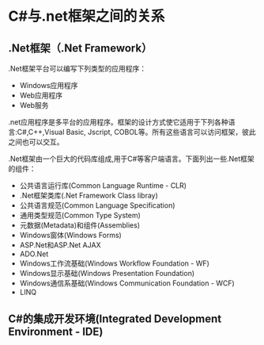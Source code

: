 # C#与.net框架之间的关系

## .Net框架（.Net Framework）

.Net框架平台可以编写下列类型的应用程序：  
* Windows应用程序
* Web应用程序
* Web服务
  
.net应用程序是多平台的应用程序。框架的设计方式使它适用于下列各种语言:C#,C++,Visual Basic, Jscript, COBOL等。所有这些语言可以访问框架，彼此之间也可以交互。  
  
.Net框架由一个巨大的代码库组成,用于C#等客户端语言。下面列出一些.Net框架的组件：
* 公共语言运行库(Common Language Runtime - CLR)
* .Net框架类库(.Net Framework Class libray)
* 公共语言规范(Common Language Specification)
* 通用类型规范(Common Type System)
* 元数据(Metadata)和组件(Assemblies)
* Windows窗体(Windows Forms)
* ASP.Net和ASP.Net AJAX
* ADO.Net
* Windows工作流基础(Windows Workflow Foundation - WF)
* Windows显示基础(Windows Presentation Foundation)
* Windows通信系基础(Windows Communication Foundation - WCF)
* LINQ

## C#的集成开发环境(Integrated Development Environment - IDE)

